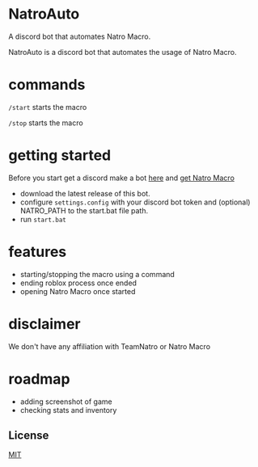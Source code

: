 
# NatroAuto

A discord bot that automates Natro Macro.

NatroAuto is a discord bot that automates the usage of Natro Macro.

# commands

``/start`` starts the macro

``/stop`` starts the macro

# getting started
Before you start get a discord make a bot [here](https://discord.com/developers/applications) and [get Natro Macro](https://github.com/NatroTeam/NatroMacro)

- download the latest release of this bot.
- configure ``settings.config`` with your discord bot token and (optional) NATRO_PATH to the start.bat file path.
- run ``start.bat``

# features

- starting/stopping the macro using a command
-  ending roblox process once ended
- opening Natro Macro once started

# disclaimer

We don't have any affiliation with TeamNatro or Natro Macro

# roadmap
- adding screenshot of game
- checking stats and inventory





## License

[MIT](https://choosealicense.com/licenses/mit/)

